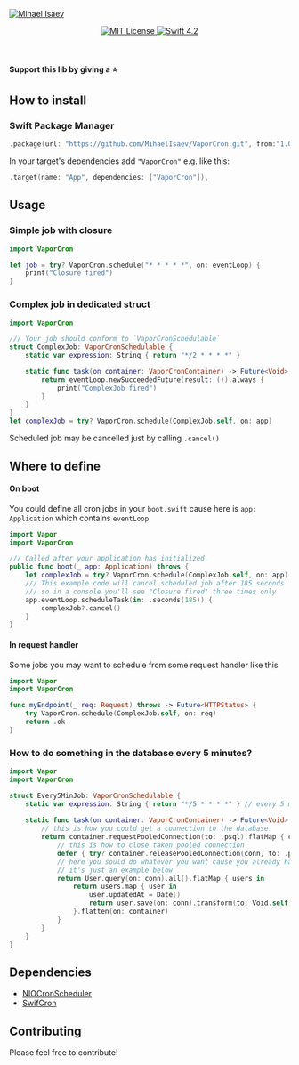 [![Mihael Isaev](https://user-images.githubusercontent.com/1272610/53996790-3f346480-4153-11e9-9ca8-216680b4ab19.png)](http://mihaelisaev.com)

<p align="center">
    <a href="LICENSE">
        <img src="https://img.shields.io/badge/license-MIT-brightgreen.svg" alt="MIT License">
    </a>
    <a href="https://swift.org">
        <img src="https://img.shields.io/badge/swift-4.2-brightgreen.svg" alt="Swift 4.2">
    </a>
</p>

<br>

#### Support this lib by giving a ⭐️

## How to install

### Swift Package Manager

```swift
.package(url: "https://github.com/MihaelIsaev/VaporCron.git", from:"1.0.0")
```
In your target's dependencies add `"VaporCron"` e.g. like this:
```swift
.target(name: "App", dependencies: ["VaporCron"]),
```

## Usage

### Simple job with closure
```swift
import VaporCron

let job = try? VaporCron.schedule("* * * * *", on: eventLoop) {
    print("Closure fired")
}
```

### Complex job in dedicated struct
```swift
import VaporCron

/// Your job should conform to `VaporCronSchedulable`
struct ComplexJob: VaporCronSchedulable {
    static var expression: String { return "*/2 * * * *" }

    static func task(on container: VaporCronContainer) -> Future<Void> { // Void is not a requirement, you may return any type
        return eventLoop.newSucceededFuture(result: ()).always {
            print("ComplexJob fired")
        }
    }
}
let complexJob = try? VaporCron.schedule(ComplexJob.self, on: app)
```

Scheduled job may be cancelled just by calling `.cancel()`

## Where to define

#### On boot
You could define all cron jobs in your `boot.swift` cause here is `app: Application` which contains `eventLoop`
```swift
import Vapor
import VaporCron

/// Called after your application has initialized.
public func boot(_ app: Application) throws {
    let complexJob = try? VaporCron.schedule(ComplexJob.self, on: app)
    /// This example code will cancel scheduled job after 185 seconds
    /// so in a console you'll see "Closure fired" three times only
    app.eventLoop.scheduleTask(in: .seconds(185)) {
        complexJob?.cancel()
    }
}
```

#### In request handler
Some jobs you may want to schedule from some request handler like this
```swift
import Vapor
import VaporCron

func myEndpoint(_ req: Request) throws -> Future<HTTPStatus> {
    try VaporCron.schedule(ComplexJob.self, on: req)
    return .ok
}
```

### How to do something in the database every 5 minutes?

```swift
import Vapor
import VaporCron

struct Every5MinJob: VaporCronSchedulable {
    static var expression: String { return "*/5 * * * *" } // every 5 minutes
    
    static func task(on container: VaporCronContainer) -> Future<Void> {
        // this is how you could get a connection to the database
        return container.requestPooledConnection(to: .psql).flatMap { conn in
            // this is how to close taken pooled connection
            defer { try? container.releasePooledConnection(conn, to: .psql) }
            // here you sould do whatever you want cause you already have a connection to database
            // it's just an example below
            return User.query(on: conn).all().flatMap { users in
                return users.map { user in
                    user.updatedAt = Date()
                    return user.save(on: conn).transform(to: Void.self)
                }.flatten(on: container)
            }
        }
    }
}
```

## Dependencies

- [NIOCronScheduler](https://github.com/MihaelIsaev/NIOCronScheduler)
- [SwifCron](https://github.com/MihaelIsaev/SwifCron)

## Contributing

Please feel free to contribute!
